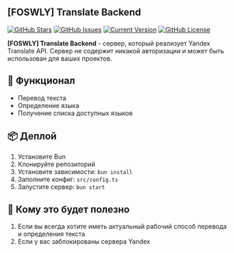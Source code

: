 ## [FOSWLY] Translate Backend

[![GitHub Stars](https://img.shields.io/github/stars/FOSWLY/translate-backend?logo=github&style=for-the-badge)](https://github.com/FOSWLY/translate-backend/stargazers)
[![GitHub Issues](https://img.shields.io/github/issues/FOSWLY/translate-backend?style=for-the-badge)](https://github.com/FOSWLY/translate-backend/issues)
[![Current Version](https://img.shields.io/github/v/release/FOSWLY/translate-backend?style=for-the-badge)](https://github.com/FOSWLY/translate-backend)
[![GitHub License](https://img.shields.io/github/license/FOSWLY/translate-backend?style=for-the-badge)](https://github.com/FOSWLY/translate-backend/blob/master/LICENSE)

**[FOSWLY] Translate Backend** - cервер, который реализует Yandex Translate API. Сервер не содержит никакой авторизации и может быть использован для ваших проектов.

## 📝 Функционал

- Перевод текста
- Определение языка
- Получение списка доступных языков

## 📦 Деплой

1. Установите Bun
2. Клонируйте репозиторий
3. Установите зависимости: `bun install`
4. Заполните конфиг: `src/config.ts`
5. Запустите сервер: `bun start`

## 📖 Кому это будет полезно

1. Если вы всегда хотите иметь актуальный рабочий способ перевода и определения текста
2. Если у вас заблокированы сервера Yandex
